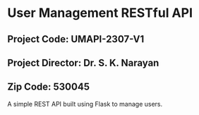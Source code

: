 # User Management RESTful API

## Project Code: UMAPI-2307-V1
## Project Director: Dr. S. K. Narayan
## Zip Code: 530045

A simple REST API built using Flask to manage users.